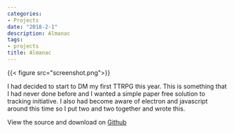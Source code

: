 ```yaml
---
categories:
- Projects
date: "2018-2-1"
description: Almanac
tags:
- projects
title: Almanac
---
```


{{< figure src="screenshot.png">}}

I had decided to start to DM my first TTRPG this year. This is something that I had never done before and I wanted a simple paper free solution to tracking initiative. I also had become aware of electron and javascript around this time so I put two and two together and wrote this. 

View the source and download on [Github](https://github.com/jameschip/Gumption) 

